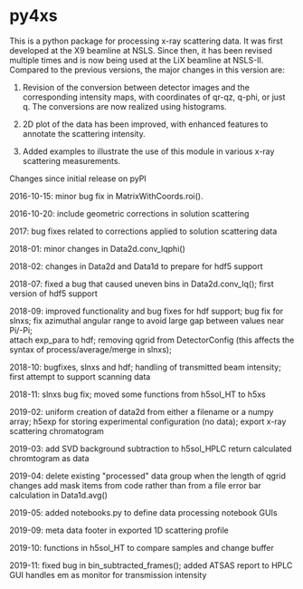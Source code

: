 # py4xs

This is a python package for processing x-ray scattering data. It 
was first developed at the X9 beamline at NSLS. Since then, it has been 
revised multiple times and is now being used at the LiX beamline at NSLS-II. 
Compared to the previous versions, the major changes in this version are:

1. Revision of the conversion between detector images and the corresponding
intensity maps, with coordinates of qr-qz, q-phi, or just q. The conversions
are now realized using histograms. 

2. 2D plot of the data has been improved, with enhanced features to annotate 
the scattering intensity.

3. Added examples to illustrate the use of this module in various x-ray
scattering measurements. 



Changes since initial release on pyPI

2016-10-15:
minor bug fix in MatrixWithCoords.roi().

2016-10-20:
include geometric corrections in solution scattering 

2017:
bug fixes related to corrections applied to solution scattering data

2018-01: 
minor changes in Data2d.conv_Iqphi()

2018-02:
changes in Data2d and Data1d to prepare for hdf5 support

2018-07:
fixed a bug that caused uneven bins in Data2d.conv_Iq(); 
first version of hdf5 support

2018-09:
improved functionality and bug fixes for hdf support; 
bug fix for slnxs; 
fix azimuthal angular range to avoid large gap between values near Pi/-Pi;  
attach exp_para to hdf; 
removing qgrid from DetectorConfig (this affects the syntax of process/average/merge in slnxs); 

2018-10:
bugfixes, slnxs and hdf; 
handling of transmitted beam intensity;
first attempt to support scanning data 

2018-11:
slnxs bug fix; moved some functions from h5sol_HT to h5xs

2019-02:
uniform creation of data2d from either a filename or a numpy array;
h5exp for storing experimental configuration (no data);
export x-ray scattering chromatogram

2019-03:
add SVD background subtraction to h5sol_HPLC
return calculated chromtogram as data

2019-04:
delete existing "processed" data group when the length of qgrid changes
add mask items from code rather than from a file
error bar calculation in Data1d.avg()

2019-05:
added notebooks.py to define data processing notebook GUIs

2019-09:
meta data footer in exported 1D scattering profile

2019-10:
functions in h5sol_HT to compare samples and change buffer

2019-11:
fixed bug in bin_subtracted_frames(); added ATSAS report to HPLC GUI
handles em as monitor for transmission intensity


